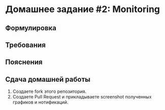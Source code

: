 # Домашнее задание #2: Monitoring

## Формулировка

## Требования

## Пояснения

## Сдача домашней работы

1. Создаете fork этого репозитория.
2. Создаете Pull Request и прикладываете screenshot полученных графиков и нотификаций.